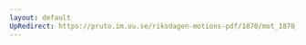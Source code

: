 ```yaml
---
layout: default
UpRedirect: https://pruto.im.uu.se/riksdagen-motions-pdf/1870/mot_1870__fk__2/mot_1870__fk__2-003.pdf
---
```


